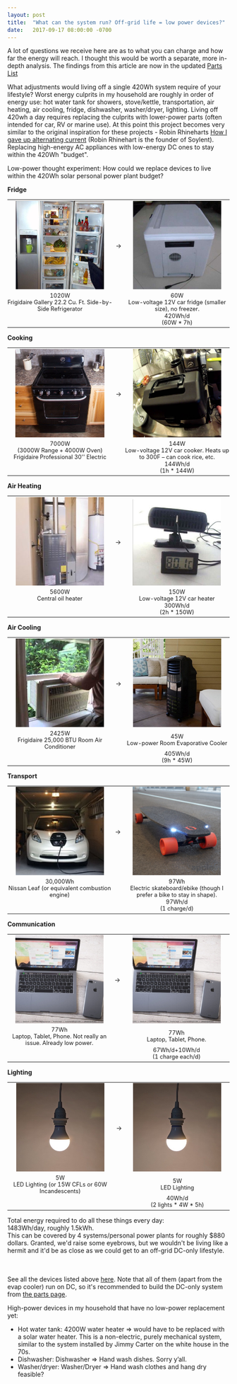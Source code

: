 ```yaml
---
layout: post
title:  "What can the system run? Off-grid life = low power devices?"
date:   2017-09-17 08:00:00 -0700
---
```



A lot of questions we receive here are as to what you can charge and how far the energy will reach. I thought this would be worth a separate, more in-depth analysis. The findings from this article are now in the updated <a onclick="ga('send', 'event', 'AffLink', 'clicked', 'Same Page');" href="/parts.html" target="_blank">Parts List</a>

What adjustments would living off a single 420Wh system require of your lifestyle?
Worst energy culprits in my household are roughly in order of energy use: hot water tank for showers, stove/kettle, transportation, air heating, air cooling, fridge, dishwasher, washer/dryer, lighting. Living off 420wh a day requires replacing the culprits with lower-power parts (often intended for car, RV or marine use). At this point this project becomes very similar to the original inspiration for these projects - Robin Rhineharts <a href="https://arstechnica.com/gadgets/2015/08/op-ed-how-i-gave-up-alternating-current/" target="_blank">How I gave up alternating current</a> (Robin Rhinehart is the founder of Soylent). Replacing high-energy AC appliances with low-energy DC ones to stay within the 420Wh "budget".


Low-power thought experiment: How could we replace devices to live within the 420Wh solar personal power plant budget?


<b>Fridge</b>

<table style="text-align: center; margin: 0px auto; padding: 0px; width: 100%">
	<tr>
		<td><img src="/img/devices/fridgebefore.jpg" style="max-height: 200px; margin: 0 auto; "></td>
		<td>&rarr;</td>
		<td><img src="/img/devices/fridgeafter.jpg" style="max-height: 200px; margin: 0 auto;"></td>
	</tr>
	<tr style="padding: 0px; margin: 0px">
		<td style="width: 250px; padding: 0px; margin: 0px; font-size: .8rem">1020W<br> Frigidaire Gallery 22.2 Cu. Ft. Side-by-Side Refrigerator</td>
		<td></td>
		<td style="width: 250px; padding: 0px; margin: 0px; font-size: .8rem">60W<br> Low-voltage 12V car fridge (smaller size), no freezer.</td>
	</tr>
	<tr>
		<td></td>
		<td></td>
		<td style="font-size: .8rem">420Wh/d<br>(60W * 7h)</td>
	</tr>
</table>


<b>Cooking</b>

<table style="text-align: center; margin: 0px; padding: 0px; width: 100%">
	<tr>
		<td><img src="/img/devices/cookbefore.jpg" style="max-height: 200px"></td>
		<td>&rarr;</td>
		<td><img src="/img/devices/cookafter.jpg" style="max-height: 200px"></td>
	</tr>
	<tr style="padding: 0px; margin: 0px">
		<td style="width: 250px; padding: 0px; margin: 0px; font-size: .8rem">7000W<br>(3000W Range + 4000W Oven) Frigidaire Professional 30'' Electric</td>
		<td></td>
		<td style="width: 250px; padding: 0px; margin: 0px; font-size: .8rem">144W<br> Low-voltage 12V car cooker. Heats up to 300F – can cook rice, etc.</td>
	</tr>
	<tr>
		<td></td>
		<td></td>
		<td style="font-size: .8rem">144Wh/d<br>(1h * 144W)</td>
	</tr>
</table>

<b>Air Heating</b>
<table style="text-align: center; margin: 0px; padding: 0px; width: 100%">
	<tr>
		<td><img src="/img/devices/heatbefore.jpg" style="max-height: 200px"></td>
		<td>&rarr;</td>
		<td><img src="/img/devices/heatafter.jpg" style="max-height: 200px"></td>
	</tr>
	<tr style="padding: 0px; margin: 0px">
		<td style="width: 250px; padding: 0px; margin: 0px; font-size: .8rem">5600W<br> Central oil heater</td>
		<td></td>
		<td style="width: 250px; padding: 0px; margin: 0px; font-size: .8rem">150W<br> Low-voltage 12V car heater</td>
	</tr>
	<tr>
		<td></td>
		<td></td>
		<td style="font-size: .8rem">300Wh/d<br>(2h * 150W)</td>
	</tr>
</table>


<b>Air Cooling</b>
<table style="text-align: center; margin: 0px; padding: 0px; width: 100%">
	<tr>
		<td><img src="/img/devices/coolbefore.jpg" style="max-height: 200px"></td>
		<td>&rarr;</td>
		<td><img src="/img/devices/coolafter.jpg" style="max-height: 200px"></td>
	</tr>
	<tr style="padding: 0px; margin: 0px">
		<td style="width: 250px; padding: 0px; margin: 0px; font-size: .8rem">2425W<br>Frigidaire 25,000 BTU Room Air Conditioner</td>
		<td></td>
		<td style="width: 250px; padding: 0px; margin: 0px; font-size: .8rem">45W<br> Low-power Room Evaporative Cooler</td>
	</tr>
	<tr>
		<td></td>
		<td></td>
		<td style="font-size: .8rem">405Wh/d<br>(9h * 45W)</td>
	</tr>
</table>

<b>Transport</b> 

<table style="text-align: center; margin: 0px; padding: 0px; width: 100%">
	<tr>
		<td><img src="/img/devices/transportbefore.jpg" style="max-height: 200px"></td>
		<td>&rarr;</td>
		<td><img src="/img/devices/transportafter.jpg" style="max-height: 200px"></td>
	</tr>
	<tr style="padding: 0px; margin: 0px">
		<td style="width: 250px; padding: 0px; margin: 0px; font-size: .8rem">30,000Wh<br> Nissan Leaf (or equivalent combustion engine)</td>
		<td></td>
		<td style="width: 250px; padding: 0px; margin: 0px; font-size: .8rem">97Wh<br> Electric skateboard/ebike (though I prefer a bike to stay in shape).</td>
	</tr>
	<tr>
		<td></td>
		<td></td>
		<td style="font-size: .8rem">97Wh/d<br>(1 charge/d)</td>
	</tr>
</table>


<b>Communication</b>

<table style="text-align: center; margin: 0px; padding: 0px; width: 100%">
	<tr>
		<td><img src="/img/devices/macbookafter.jpg" style="max-height: 200px"></td>
		<td>&rarr;</td>
		<td><img src="/img/devices/macbookafter.jpg" style="max-height: 200px"></td>
	</tr>
	<tr style="padding: 0px; margin: 0px">
		<td style="width: 250px; padding: 0px; margin: 0px; font-size: .8rem">77Wh<br>Laptop, Tablet, Phone. Not really an issue. Already low power.</td>
		<td></td>
		<td style="width: 250px; padding: 0px; margin: 0px; font-size: .8rem">77Wh<br>Laptop, Tablet, Phone.</td>
	</tr>
	<tr>
		<td></td>
		<td></td>
		<td style="font-size: .8rem">67Wh/d+10Wh/d<br>(1 charge each/d)</td>
	</tr>
</table>

<b>Lighting</b>

<table style="text-align: center; margin: 0px; padding: 0px; width: 100%">
	<tr>
		<td><img src="/img/devices/lightafter.jpg" style="max-height: 200px"></td>
		<td>&rarr;</td>
		<td><img src="/img/devices/lightafter.jpg" style="max-height: 200px"></td>
	</tr>
	<tr style="padding: 0px; margin: 0px">
		<td style="width: 250px; padding: 0px; margin: 0px; font-size: .8rem">5W<br> LED Lighting (or 15W CFLs or 60W Incandescents)</td>
		<td></td>
		<td style="width: 250px; padding: 0px; margin: 0px; font-size: .8rem">5W<br> LED Lighting</td>
	</tr>
	<tr>
		<td></td>
		<td></td>
		<td style="font-size: .8rem">40Wh/d<br>(2 lights * 4W * 5h)</td>
	</tr>
</table>


Total energy required to do all these things every day: <br>
1483Wh/day, roughly 1.5kWh.<br>
This can be covered by 4 systems/personal power plants for roughly $880 dollars. Granted, we'd raise some eyebrows, but we wouldn't be living like a hermit and it'd be as close as we could get to an off-grid DC-only lifestyle.

<br><br>See all the devices listed above <a onclick="ga('send', 'event', 'AffLink', 'clicked', 'Same Page');" href="/parts.html">here</a>. Note that all of them (apart from the evap cooler) run on DC, so it's recommended to build the DC-only system from <a onclick="ga('send', 'event', 'AffLink', 'clicked', 'Same Page');" href="/parts.html">the parts page</a>.

High-power devices in my household that have no low-power replacement yet:
* Hot water tank: 4200W water heater => would have to be replaced with a solar water heater. This is a non-electric, purely mechanical system, similar to the system installed by Jimmy Carter on the white house in the 70s.
* Dishwasher: Dishwasher => Hand wash dishes. Sorry y’all. 
* Washer/dryer: Washer/Dryer => Hand wash clothes and hang dry feasible? 
